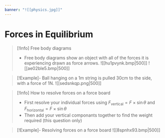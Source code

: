 ```yaml
---
banner: "![[physics.jpg]]"
---
```

# Forces in Equilibrium 

 > [!Info] Free body diagrams
 > - Free body diagrams show an object with all of the forces it is experiencing drawn as force arrows.
 > ![[hu1pvynk.bmp|500]]
 >  ![[ae02ble5.bmp|500]]


> [!Example]- Ball hanging on a 1m string is pulled 30cm to the side, with a force of 1N.
> ![[sedsnkqp.png|500]]

> [!Info] How to resolve forces on a force board 
> - First resolve your individual forces using $F_{\text{vertical}} =F\times \sin\theta$ and $F_{\text{horizontal}}=F\times \sin\theta$
> - Then add your vertical componants together to find the weight required (this question only)

> [!Example]- Resolving forces on a force board
> ![[8spnhx93.bmp|500]]

